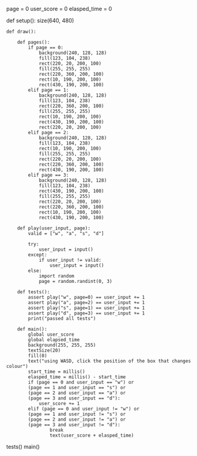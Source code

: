 page = 0
user_score = 0
elasped_time = 0


def setup():
    size(640, 480)

    def draw():

        def pages():
            if page == 0:
                background(240, 128, 128)
                fill(123, 104, 238)
                rect(220, 20, 200, 100)
                fill(255, 255, 255)
                rect(220, 360, 200, 100)
                rect(10, 190, 200, 100)
                rect(430, 190, 200, 100)
            elif page == 1:
                background(240, 128, 128)
                fill(123, 104, 238)
                rect(220, 360, 200, 100)
                fill(255, 255, 255)
                rect(10, 190, 200, 100)
                rect(430, 190, 200, 100)
                rect(220, 20, 200, 100)
            elif page == 2:
                background(240, 128, 128)
                fill(123, 104, 238)
                rect(10, 190, 200, 100)
                fill(255, 255, 255)
                rect(220, 20, 200, 100)
                rect(220, 360, 200, 100)
                rect(430, 190, 200, 100)
            elif page == 3:
                background(240, 128, 128)
                fill(123, 104, 238)
                rect(430, 190, 200, 100)
                fill(255, 255, 255)
                rect(220, 20, 200, 100)
                rect(220, 360, 200, 100)
                rect(10, 190, 200, 100)
                rect(430, 190, 200, 100)

        def play(user_input, page):
            valid = ["w", "a", "s", "d"]

            try:
                user_input = input()
            except:
                if user_input != valid:
                    user_input = input()
            else:
                import random
                page = random.randint(0, 3)

        def tests():
            assert play("w", page=0) == user_input += 1
            assert play("a", page=2) == user_input += 1
            assert play("s", page=1) == user_input += 1
            assert play("d", page=3) == user_input += 1
            print("passed all tests")

        def main():
            global user_score
            global elapsed_time
            background(255, 255, 255)
            textSize(20)
            fill(0)
            text("using WASD, click the position of the box that changes colour")
            start_time = millis()
            elasped_time = millis() - start_time
            if (page == 0 and user_input == "w") or
            (page == 1 and user_input == "s") or
            (page == 2 and user_input == "a") or
            (page == 3 and user_input == "d"):
                user_score += 1
            elif (page == 0 and user_input != "w") or
            (page == 1 and user_input != "s") or
            (page == 2 and user_input != "a") or
            (page == 3 and user_input != "d"):
                    break
                    text(user_score + elasped_time)

tests()
main()
